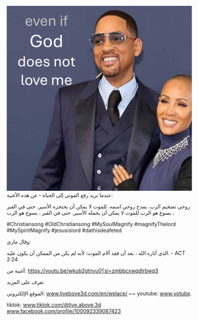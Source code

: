![Video cover image](../cover.jpg)
عندما تريد رفع الموتى إلى الحياة - غن هذه الأغنية:

روحي تضخيم الرب.
يمدح روحي اسمه.
للموت لا يمكن أن يحتجزه الأسير.
حتى في القبر ، يسوع هو الرب
للموت لا يمكن أن يحمله الأسير.
حتى في القبر ، يسوع هو الرب


#Christiansong #OldChristiansong #MySoulMagnify #magnifyThelord #MySpiritMagnify #jesusislord #dathisdeafeted


وقال ماري:

الذي أثاره الله ، بعد أن فقد آلام الموت: لأنه لم يكن من الممكن أن يكون عليه. - ACT 2:24

أغنية من: https://youtu.be/wkub2gtnvu0؟si=zmbbcxwqdlrbwq3


تعرف على المزيد


الموقع الإلكتروني: www.livebove3d.com/en/welace/ ~~ youtube: www.yotube.

tiktok: www.tiktok.com/@live.above.3d www.facebook.com/profile/100092339087423





